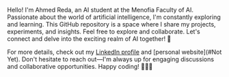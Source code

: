 Hello! I'm Ahmed Reda, an AI student at the Menofia Faculty of AI. Passionate about the world of artificial intelligence, I'm constantly exploring and learning. This GitHub repository is a space where I share my projects, experiments, and insights. Feel free to explore and collaborate. Let's connect and delve into the exciting realm of AI together! 🚀

For more details, check out my [LinkedIn profile](https://www.linkedin.com/in/ahmed-reda-239158247/) and [personal website](#Not Yet). Don't hesitate to reach out—I'm always up for engaging discussions and collaborative opportunities. Happy coding! 👨‍💻✨
<!--
**00Ahmed10/00Ahmed10** is a ✨ _special_ ✨ repository because its `README.md` (this file) appears on your GitHub profile.

Here are some ideas to get you started:

- 🔭 I’m currently working on ...
- 🌱 I’m currently learning ...
- 👯 I’m looking to collaborate on ...
- 🤔 I’m looking for help with ...
- 💬 Ask me about ...
- 📫 How to reach me: ...
- 😄 Pronouns: ...
- ⚡ Fun fact: ...
-->
